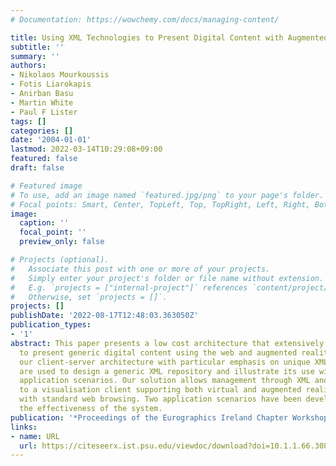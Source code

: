 ```yaml
---
# Documentation: https://wowchemy.com/docs/managing-content/

title: Using XML Technologies to Present Digital Content with Augmented Reality
subtitle: ''
summary: ''
authors:
- Nikolaos Mourkoussis
- Fotis Liarokapis
- Anirban Basu
- Martin White
- Paul F Lister
tags: []
categories: []
date: '2004-01-01'
lastmod: 2022-03-14T10:29:08+09:00
featured: false
draft: false

# Featured image
# To use, add an image named `featured.jpg/png` to your page's folder.
# Focal points: Smart, Center, TopLeft, Top, TopRight, Left, Right, BottomLeft, Bottom, BottomRight.
image:
  caption: ''
  focal_point: ''
  preview_only: false

# Projects (optional).
#   Associate this post with one or more of your projects.
#   Simply enter your project's folder or file name without extension.
#   E.g. `projects = ["internal-project"]` references `content/project/deep-learning/index.md`.
#   Otherwise, set `projects = []`.
projects: []
publishDate: '2022-08-17T12:48:03.363050Z'
publication_types:
- '1'
abstract: This paper presents a low cost architecture that extensively uses XML technologies
  to present generic digital content using the web and augmented reality. We describe
  our client-server architecture with particular emphasis on unique XML schemas that
  are used to design a generic XML repository and illustrate its use with two different
  application scenarios. Our solution allows management through XML and publication
  to a visualisation client supporting both virtual and augmented reality integrated
  with standard web browsing. Two application scenarios have been developed to illustrate
  the effectiveness of the system.
publication: '*Proceedings of the Eurographics Ireland Chapter Workshop*'
links:
- name: URL
  url: https://citeseerx.ist.psu.edu/viewdoc/download?doi=10.1.1.66.3087&rep=rep1&type=pdf
---
```

